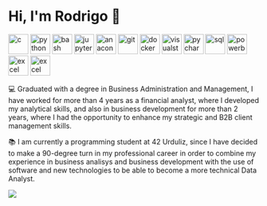 # Hi, I'm Rodrigo 👋

<div>
<img width=40 height=40 src="https://user-images.githubusercontent.com/74931024/174274710-a8f96353-8140-4c66-8f04-ee29b476fee6.svg" alt="c">
<img width=40 height=40 src="https://user-images.githubusercontent.com/74931024/174273946-68ce9ad2-ef52-481f-ae9e-1555cd00e76d.svg" alt="python">
<img width=40 height=40 src="https://user-images.githubusercontent.com/74931024/174275954-d9a1f388-133a-4c7c-bdda-8bbe06298fae.svg" alt="bash">
<img width=40 height=40 src="https://user-images.githubusercontent.com/74931024/174275391-0a438072-7127-4d6b-94f9-80e493dad17e.svg" alt="jupyter">
<img width=40 height=40 src="https://user-images.githubusercontent.com/74931024/174275467-6dc93d3f-0809-414a-b823-cc98d33949ab.svg" alt="anaconda">
<img width=40 height=40 src="https://user-images.githubusercontent.com/74931024/174275641-718813b4-d0f0-4aee-b34e-c1ede36fd806.svg" alt="git">
<img width=40 height=40 src="https://user-images.githubusercontent.com/74931024/174275564-e0899e6b-127e-41b8-ae28-edb0e93dca74.svg" alt="docker">
<img width=40 height=40 src="https://user-images.githubusercontent.com/102601255/186726286-d037f2ea-f7db-4204-8fec-16ab3b8b72d4.svg" alt="visualstudiocode">
<img width=40 height=40 src="https://user-images.githubusercontent.com/102601255/186728613-ab49d949-2564-4ae3-936e-ef9fd91eac13.svg" alt="pycharm">
<img width=40 height=40 src="https://user-images.githubusercontent.com/102601255/190000803-b8b41a78-0c5a-4bbb-b9ac-31374b8d8632.png" alt="sql">
<img width=40 height=40 src="https://user-images.githubusercontent.com/102601255/190123172-666d2141-e165-44ca-98b0-9ae970eb11bd.svg" alt="powerbi">
<img width=40 height=40 src="https://user-images.githubusercontent.com/102601255/190473489-9d0811f4-6acb-4604-9da5-a83e991658d3.png" alt="excel">
<img width=40 height=40 src="https://user-images.githubusercontent.com/102601255/192764045-ec5508af-8b79-42b6-8ce6-678846c94d45.png" alt="excel">
</div>

<!--
**rodrisg90/rodrisg90** is a ✨ _special_ ✨ repository because its `README.md` (this file) appears on your GitHub profile.

Here are some ideas to get you started:

- 🔭 I’m currently working on ...
- 🌱 I’m currently learning ...
- 👯 I’m looking to collaborate on ...
- 🤔 I’m looking for help with ...
- 💬 Ask me about ...
- 📫 How to reach me: ...
- 😄 Pronouns: ...
- ⚡ Fun fact: ...
-->

💻 Graduated with a degree in Business Administration and Management, I have worked for more than 4 years as a financial analyst, where I developed my analytical skills, and also in business development for more than 2 years, where I had the opportunity to enhance my strategic and B2B client management skills.

📚 I am currently a programming student at 42 Urduliz, since I have decided to make a 90-degree turn in my professional career in order to combine my experience in business analisys and business development with the use of software and new technologies to be able to become a more technical Data Analyst.

<img align="left" src="https://github-readme-stats.vercel.app/api/top-langs/?username=rodrisg90">
